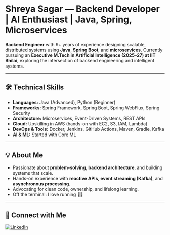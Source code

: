 <!--
**shreya-sagar/shreya-sagar** is a ✨ _special_ ✨ repository because its `README.md` (this file) appears on your GitHub profile.

Here are some ideas to get you started:

- 🔭 I’m currently working on ...
- 🌱 I’m currently learning ...
- 👯 I’m looking to collaborate on ...
- 🤔 I’m looking for help with ...
- 💬 Ask me about ...
- 📫 How to reach me: ...
- 😄 Pronouns: ...
- ⚡ Fun fact: ...
-->

<!--
Profile: Shreya Sagar | Backend Developer | Java | Spring | Microservices | AI | Artificial Intelligence | IIT Bhilai | Expense Tracker | Software Engineer | Problem Solver
-->

# Shreya Sagar — Backend Developer | AI Enthusiast | Java, Spring, Microservices

**Backend Engineer** with 9+ years of experience designing scalable, distributed systems using **Java**, **Spring Boot**, and **microservices**. Currently pursuing an **Executive M.Tech in Artificial Intelligence (2025–27) at IIT Bhilai**, exploring the intersection of backend engineering and intelligent systems.

---

## 🛠️ Technical Skills
- **Languages:** Java (Advanced), Python (Beginner)
- **Frameworks:** Spring Framework, Spring Boot, Spring WebFlux, Spring Security
- **Architecture:** Microservices, Event-Driven Systems, REST APIs
- **Cloud:** Upskilling in AWS (hands-on with EC2, S3, IAM, Lambda)
- **DevOps & Tools:** Docker, Jenkins, GitHub Actions, Maven, Gradle, Kafka
- **AI & ML:** Started with Core ML

---

## 💡 About Me
- Passionate about **problem-solving, backend architecture**, and building systems that scale.
- Hands-on experience with **reactive APIs**, **event streaming (Kafka)**, and **asynchronous processing**.
- Advocating for clean code, ownership, and lifelong learning.
- Off the terminal: I love running 🏃‍♀️
---

## 🔗 Connect with Me
[![LinkedIn](https://img.shields.io/badge/-LinkedIn-blue?style=flat-square&logo=linkedin&logoColor=white)](https://www.linkedin.com/in/shreya-sagar-30b055a6/)
